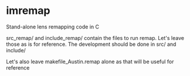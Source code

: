 # imremap
Stand-alone lens remapping code in C

src_remap/ and include_remap/ contain the files to run remap. Let's leave those as is for reference.
The development should be done in src/ and include/

Let's also leave makefile_Austin.remap alone as that will be useful for reference
